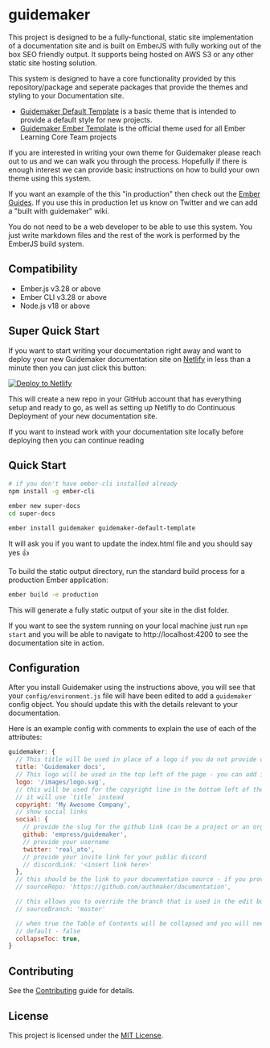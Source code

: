 # guidemaker

This project is designed to be a fully-functional, static site implementation of a documentation site and is built on EmberJS with fully working out of the box SEO friendly output. It supports being hosted on AWS S3 or any other static site hosting solution.

This system is designed to have a core functionality provided by this repository/package and seperate packages that provide the themes and styling to your Documentation site.

- [Guidemaker Default Template](https://github.com/empress/guidemaker-default-template) is a basic theme that is intended to provide a default style for new projects.
- [Guidemaker Ember Template](https://github.com/ember-learn/guidemaker-ember-template) is the official theme used for all Ember Learning Core Team projects

If you are interested in writing your own theme for Guidemaker please reach out to us and we can walk you through the process. Hopefully if there is enough interest we can provide basic instructions on how to build your own theme using this system.

If you want an example of the this "in production" then check out the [Ember Guides](https://guides.emberjs.com). If you use this in production let us know on Twitter and we can add a "built with guidemaker" wiki.

You do not need to be a web developer to be able to use this system. You just write markdown files and the rest of the work is performed by the EmberJS build system.

## Compatibility

* Ember.js v3.28 or above
* Ember CLI v3.28 or above
* Node.js v18 or above

Super Quick Start
------------------------------------------------------------------------------
If you want to start writing your documentation right away and want to deploy your new Guidemaker documentation site on [Netlify](https://www.netlify.com/) in less than a minute then you can just click this button:

[![Deploy to Netlify](https://www.netlify.com/img/deploy/button.svg)](https://app.netlify.com/start/deploy?repository=https://github.com/empress/guidemaker-netlify-default-template)

This will create a new repo in your GitHub account that has everything setup and ready to go, as well as setting up Netifly to do Continuous Deployment of your new documentation site.

If you want to instead work with your documentation site locally before deploying then you can continue reading

## Quick Start

```sh
# if you don't have ember-cli installed already
npm install -g ember-cli

ember new super-docs
cd super-docs

ember install guidemaker guidemaker-default-template
```

It will ask you if you want to update the index.html file and you should say yes 👍

To build the static output directory, run the standard build process for a production Ember application:

```sh
ember build -e production
```

This will generate a fully static output of your site in the dist folder.

If you want to see the system running on your local machine just run `npm start` and you will be able to navigate to http://localhost:4200 to see the documentation site in action.

## Configuration

After you install Guidemaker using the instructions above, you will see that your `config/environment.js` file will have been edited to add a `guidemaker` config object. You should update this with the details relevant to your documentation.

Here is an example config with comments to explain the use of each of the attributes:

```javascript
guidemaker: {
  // This title will be used in place of a logo if you do not provide one
  title: 'Guidemaker docs',
  // This logo will be used in the top left of the page - you can add it to your public folder
  logo: '/images/logo.svg',
  // this will be used for the copyright line in the bottom left of the page - if not provided then
  // it will use `title` instead
  copyright: 'My Awesome Company',
  // show social links
  social: {
    // provide the slug for the github link (can be a project or an org)
    github: 'empress/guidemaker',
    // provide your username
    twitter: 'real_ate',
    // provide your invite link for your public discord
    // discordLink: '<insert link here>'
  },
  // this should be the link to your documentation source - if you provide one it will add an edit button on each page
  // sourceRepo: 'https://github.com/authmaker/documentation',

  // this allows you to override the branch that is used in the edit button (if you have provided a sourceRepo). It is up to the templates, but most of them default to master if you don't provide this setting
  // sourceBranch: 'master'

  // when true the Table of Contents will be collapsed and you will need to click each header to expand
  // default - false
  collapseToc: true,
}
```


## Contributing

See the [Contributing](CONTRIBUTING.md) guide for details.


## License

This project is licensed under the [MIT License](LICENSE.md).
